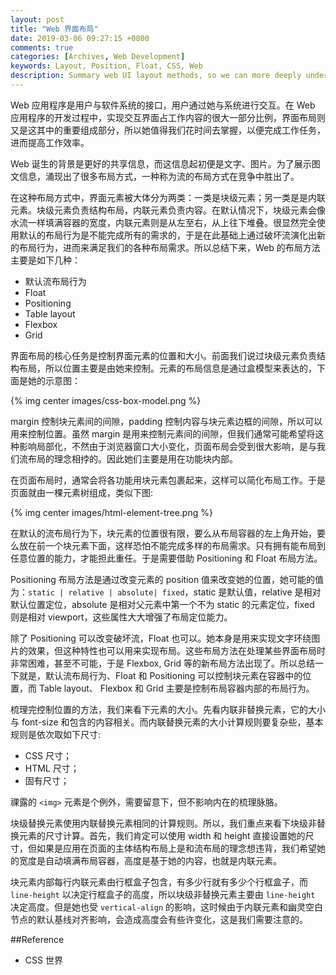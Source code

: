 ```yaml
---
layout: post
title: "Web 界面布局"
date: 2019-03-06 09:27:15 +0800
comments: true
categories: [Archives, Web Development]
keywords: Layout, Position, Float, CSS, Web
description: Summary web UI layout methods, so we can more deeply understand it  and use it correct.
---
```


Web 应用程序是用户与软件系统的接口，用户通过她与系统进行交互。在 Web 应用程序的开发过程中，实现交互界面占工作内容的很大一部分比例，界面布局则又是这其中的重要组成部分，所以她值得我们花时间去掌握，以便完成工作任务，进而提高工作效率。  

Web 诞生的背景是更好的共享信息，而这信息起初便是文字、图片。为了展示图文信息，涌现出了很多布局方式，一种称为流的布局方式在竞争中胜出了。

在这种布局方式中，界面元素被大体分为两类：一类是块级元素；另一类是是内联元素。块级元素负责结构布局，内联元素负责内容。在默认情况下，块级元素会像水流一样填满容器的宽度，内联元素则是从左至右，从上往下堆叠。很显然完全使用默认的布局行为是不能完成所有的需求的，于是在此基础上通过破坏流演化出新的布局行为，进而来满足我们的各种布局需求。所以总结下来，Web 的布局方法主要是如下几种：  

* 默认流布局行为
* Float
* Positioning
* Table layout
* Flexbox
* Grid

界面布局的核心任务是控制界面元素的位置和大小。前面我们说过块级元素负责结构布局，所以位置主要是由她来控制。元素的布局信息是通过盒模型来表达的，下面是她的示意图：  

{% img center images/css-box-model.png %}

margin 控制块元素间的间隙，padding 控制内容与块元素边框的间隙，所以可以用来控制位置。虽然 margin 是用来控制元素间的间隙，但我们通常可能希望将这种影响局部化，不然由于浏览器窗口大小变化，页面布局会受到很大影响，是与我们流布局的理念相挬的。因此她们主要是用在功能块内部。

在页面布局时，通常会将各功能用块元素包裹起来，这样可以简化布局工作。于是页面就由一棵元素树组成，类似下图:

{% img center images/html-element-tree.png %}

在默认的流布局行为下，块元素的位置很有限，要么从布局容器的左上角开始，要么放在前一个块元素下面，这样恐怕不能完成多样的布局需求。只有拥有能布局到任意位置的能力，才能担此重任。于是需要借助 Positioning 和 Float 布局方法。

Positioning 布局方法是通过改变元素的 position 值来改变她的位置，她可能的值为：`static | relative | absolute| fixed`，static 是默认值，relative 是相对默认位置定位，absolute 是相对父元素中第一个不为 static 的元素定位，fixed 则是相对 viewport，这些属性大大增强了布局定位能力。
<!--more-->

除了 Positioning 可以改变破坏流，Float 也可以。她本身是用来实现文字环绕图片的效果，但这种特性也可以用来实现布局。这些布局方法在处理某些界面布局时非常困难，甚至不可能，于是 Flexbox, Grid 等的新布局方法出现了。所以总结一下就是，默认流布局行为、Float 和 Positioning 可以控制块元素在容器中的位置，而 Table layout、 Flexbox 和 Grid 主要是控制布局容器内部的布局行为。

梳理完控制位置的方法，我们来看下元素的大小。先看内联非替换元素，它的大小与 font-size 和包含的内容相关。而内联替换元素的大小计算规则要复杂些，基本规则是依次取如下尺寸:

* CSS 尺寸；
* HTML 尺寸；
* 固有尺寸；

祼露的 `<img>` 元素是个例外，需要留意下，但不影响内在的梳理脉胳。

块级替换元素使用内联替换元素相同的计算规则。所以，我们重点来看下块级非替换元素的尺寸计算。首先，我们肯定可以使用 width 和 height 直接设置她的尺寸，但如果是应用在页面的主体结构布局上是和流布局的理念想违背，我们希望她的宽度是自动填满布局容器，高度是基于她的内容，也就是内联元素。

块元素内部每行内联元素由行框盒子包含，有多少行就有多少个行框盒子，而 `line-height` 以决定行框盒子的高度，所以块级非替换元素主要由 `line-height` 决定高度。但是她也受 `vertical-align` 的影响，这时候由于内联元素和幽灵空白节点的默认基线对齐影响，会造成高度会有些许变化，这是我们需要注意的。

##Reference

* CSS 世界

